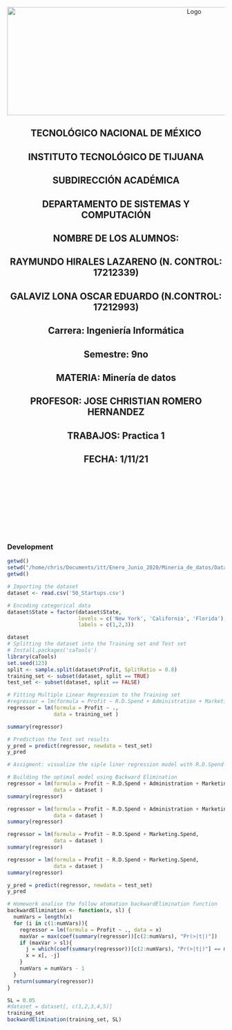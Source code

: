 <p align="center">
    <img alt="Logo" src="https://www.tijuana.tecnm.mx/wp-content/uploads/2021/08/liston-de-logos-oficiales-educacion-tecnm-FEB-2021.jpg" width=850 height=250>
</p>

<H2><p align="Center">TECNOLÓGICO NACIONAL DE MÉXICO</p></H2>

<H2><p align="Center">INSTITUTO TECNOLÓGICO DE TIJUANA</p></H2>

<H2><p align="Center">SUBDIRECCIÓN ACADÉMICA</p></H2>

<H2><p align="Center">DEPARTAMENTO DE SISTEMAS Y COMPUTACIÓN</p></H2>

<H2><p align="Center">NOMBRE DE LOS ALUMNOS: </p></H2>

<H2><p align="Center">RAYMUNDO HIRALES LAZARENO (N. CONTROL: 17212339)</p></H2>

<H2><p align="Center">GALAVIZ LONA OSCAR EDUARDO (N.CONTROL: 17212993)</p></H2>

<H2><p align="Center">Carrera: Ingeniería Informática</p></H2>

<H2><p align="Center">Semestre: 9no </p></H2>

<H2><p align="Center">MATERIA: Minería de datos</p></H2>

<H2><p align="Center">PROFESOR: JOSE CHRISTIAN ROMERO HERNANDEZ</p></H2>

<H2><p align="Center">TRABAJOS: Practica 1</p></H2>

<H2><p align="Center">FECHA: 1/11/21</p></H2>

<br>
<br>
<br>
<br>
<br>
<br>
<br>
<br>

### Development

```R
getwd()
setwd("/home/chris/Documents/itt/Enero_Junio_2020/Mineria_de_datos/DataMining/MachineLearning/MultipleLinearRegression")
getwd()

# Importing the dataset
dataset <- read.csv('50_Startups.csv')

# Encoding categorical data 
dataset$State = factor(dataset$State,
                       levels = c('New York', 'California', 'Florida'),
                       labels = c(1,2,3))

dataset
# Splitting the dataset into the Training set and Test set
# Install.packages('caTools')
library(caTools)
set.seed(123)
split <- sample.split(dataset$Profit, SplitRatio = 0.8)
training_set <- subset(dataset, split == TRUE)
test_set <- subset(dataset, split == FALSE)

# Fitting Multiple Linear Regression to the Training set
#regressor = lm(formula = Profit ~ R.D.Spend + Administration + Marketing.Spend + State)
regressor = lm(formula = Profit ~ .,
               data = training_set )

summary(regressor)

# Prediction the Test set results
y_pred = predict(regressor, newdata = test_set)
y_pred

# Assigment: visualize the siple liner regression model with R.D.Spend 

# Building the optimal model using Backward Elimination
regressor = lm(formula = Profit ~ R.D.Spend + Administration + Marketing.Spend + State,
               data = dataset )
summary(regressor)

regressor = lm(formula = Profit ~ R.D.Spend + Administration + Marketing.Spend,
               data = dataset )
summary(regressor)

regressor = lm(formula = Profit ~ R.D.Spend + Marketing.Spend,
               data = dataset )
summary(regressor)

regressor = lm(formula = Profit ~ R.D.Spend + Marketing.Spend,
               data = dataset )
summary(regressor)

y_pred = predict(regressor, newdata = test_set)
y_pred

# Homework analise the follow atomation backwardElimination function 
backwardElimination <- function(x, sl) {
  numVars = length(x)
  for (i in c(1:numVars)){
    regressor = lm(formula = Profit ~ ., data = x)
    maxVar = max(coef(summary(regressor))[c(2:numVars), "Pr(>|t|)"])
    if (maxVar > sl){
      j = which(coef(summary(regressor))[c(2:numVars), "Pr(>|t|)"] == maxVar)
      x = x[, -j]
    }
    numVars = numVars - 1
  }
  return(summary(regressor))
}

SL = 0.05
#dataset = dataset[, c(1,2,3,4,5)]
training_set
backwardElimination(training_set, SL)
```